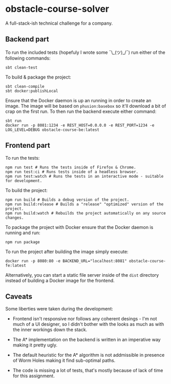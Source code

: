 # obstacle-course-solver
A full-stack-ish technical challenge for a company.

## Backend part
To run the included tests (hopefuly I wrote some ¯\\\_(ツ)\_/¯) run either of the following commands:

```
sbt clean-test
```

To build & package the project:

```
sbt clean-compile
sbt docker:publishLocal
```

Ensure that the Docker daemon is up an running in order to create an image. The image will be based on `phusion:basebox` so it'll download a bit of crap on the first run. To then run the backend execute either command:

```
sbt run
docker run -p 8081:1234 -e REST_HOST=0.0.0.0 -e REST_PORT=1234 -e LOG_LEVEL=DEBUG obstacle-course-be:latest
```

## Frontend part
To run the tests:

```
npm run test # Runs the tests inside of Firefox & Chrome.
npm run test:ci # Runs tests inside of a headless browser.
npm run test:watch # Runs the tests in an interactive mode - suitable for development.
```

To build the project:

```
npm run build # Builds a debug version of the project.
npm run build:release # Builds a "release" "optimized" version of the project.
npm run build:watch # Rebuilds the project automatically on any source changes.
```

To package the project with Docker ensure that the Docker daemon is running and run:

```
npm run package
```

To run the project after building the image simply execute:

```
docker run -p 8080:80 -e BACKEND_URL="localhost:8081" obstacle-course-fe:latest
```

Alternatively, you can start a static file server inside of the `dist` directory instead of building a Docker image for the frontend.

## Caveats
Some liberties were taken during the development:

- Frontend isn't responsive nor follows any coherent desings - I'm not much of a UI designer, so I didn't bother with the looks as much as with the inner workings down the stack.

- The A* implementation on the backend is written in an imperative way making it pretty ugly.

- The default heuristic for the A* algorithm is not addmissible in presence of Worm Holes making it find sub-optimal paths.

- The  code is missing a lot of tests, that's mostly because of lack of time for this assignment.
